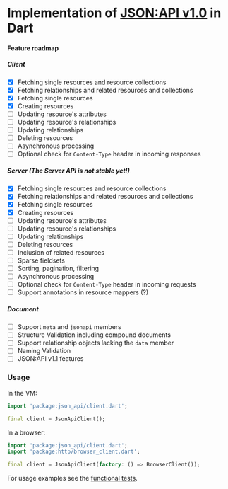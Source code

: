 # Implementation of [JSON:API v1.0](http://jsonapi.org) in Dart

#### Feature roadmap
##### Client
- [x] Fetching single resources and resource collections
- [x] Fetching relationships and related resources and collections
- [x] Fetching single resources
- [x] Creating resources
- [ ] Updating resource's attributes
- [ ] Updating resource's relationships
- [ ] Updating relationships
- [ ] Deleting resources
- [ ] Asynchronous processing 
- [ ] Optional check for `Content-Type` header in incoming responses 

##### Server (The Server API is not stable yet!)
- [x] Fetching single resources and resource collections
- [x] Fetching relationships and related resources and collections
- [x] Fetching single resources
- [x] Creating resources
- [ ] Updating resource's attributes
- [ ] Updating resource's relationships
- [ ] Updating relationships
- [ ] Deleting resources
- [ ] Inclusion of related resources 
- [ ] Sparse fieldsets 
- [ ] Sorting, pagination, filtering
- [ ] Asynchronous processing 
- [ ] Optional check for `Content-Type` header in incoming requests 
- [ ] Support annotations in resource mappers (?) 

##### Document
- [ ] Support `meta` and `jsonapi` members
- [ ] Structure Validation including compound documents
- [ ] Support relationship objects lacking the `data` member
- [ ] Naming Validation
- [ ] JSON:API v1.1 features

### Usage
In the VM:
```dart
import 'package:json_api/client.dart';

final client = JsonApiClient();
```

In a browser:
```dart
import 'package:json_api/client.dart';
import 'package:http/browser_client.dart';

final client = JsonApiClient(factory: () => BrowserClient());
```

For usage examples see the [functional tests](https://github.com/f3ath/json-api-dart/tree/master/test/functional).